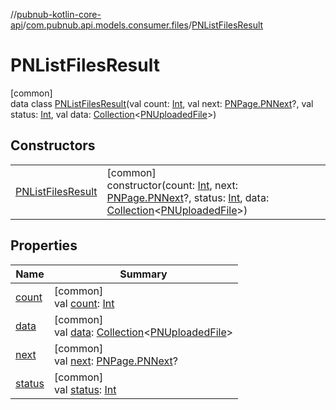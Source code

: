 //[pubnub-kotlin-core-api](../../../index.md)/[com.pubnub.api.models.consumer.files](../index.md)/[PNListFilesResult](index.md)

# PNListFilesResult

[common]\
data class [PNListFilesResult](index.md)(val count: [Int](https://kotlinlang.org/api/latest/jvm/stdlib/kotlin-stdlib/kotlin/-int/index.html), val next: [PNPage.PNNext](../../com.pubnub.api.models.consumer.objects/-p-n-page/-p-n-next/index.md)?, val status: [Int](https://kotlinlang.org/api/latest/jvm/stdlib/kotlin-stdlib/kotlin/-int/index.html), val data: [Collection](https://kotlinlang.org/api/latest/jvm/stdlib/kotlin-stdlib/kotlin.collections/-collection/index.html)&lt;[PNUploadedFile](../-p-n-uploaded-file/index.md)&gt;)

## Constructors

| | |
|---|---|
| [PNListFilesResult](-p-n-list-files-result.md) | [common]<br>constructor(count: [Int](https://kotlinlang.org/api/latest/jvm/stdlib/kotlin-stdlib/kotlin/-int/index.html), next: [PNPage.PNNext](../../com.pubnub.api.models.consumer.objects/-p-n-page/-p-n-next/index.md)?, status: [Int](https://kotlinlang.org/api/latest/jvm/stdlib/kotlin-stdlib/kotlin/-int/index.html), data: [Collection](https://kotlinlang.org/api/latest/jvm/stdlib/kotlin-stdlib/kotlin.collections/-collection/index.html)&lt;[PNUploadedFile](../-p-n-uploaded-file/index.md)&gt;) |

## Properties

| Name | Summary |
|---|---|
| [count](count.md) | [common]<br>val [count](count.md): [Int](https://kotlinlang.org/api/latest/jvm/stdlib/kotlin-stdlib/kotlin/-int/index.html) |
| [data](data.md) | [common]<br>val [data](data.md): [Collection](https://kotlinlang.org/api/latest/jvm/stdlib/kotlin-stdlib/kotlin.collections/-collection/index.html)&lt;[PNUploadedFile](../-p-n-uploaded-file/index.md)&gt; |
| [next](next.md) | [common]<br>val [next](next.md): [PNPage.PNNext](../../com.pubnub.api.models.consumer.objects/-p-n-page/-p-n-next/index.md)? |
| [status](status.md) | [common]<br>val [status](status.md): [Int](https://kotlinlang.org/api/latest/jvm/stdlib/kotlin-stdlib/kotlin/-int/index.html) |
